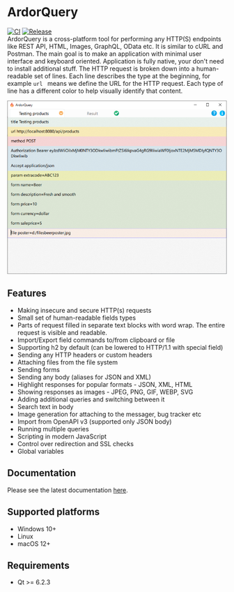 # ArdorQuery
[![CI](https://github.com/trueromanus/ArdorQuery/actions/workflows/ci.yml/badge.svg)](https://github.com/trueromanus/ArdorQuery/actions/workflows/ci.yml)
[![Release](https://github.com/trueromanus/ArdorQuery/actions/workflows/BuildOnMac.yml/badge.svg)](https://github.com/trueromanus/ArdorQuery/actions/workflows/BuildOnMac.yml)  
ArdorQuery is a cross-platform tool for performing any HTTP(S) endpoints like REST API, HTML, Images, GraphQL, OData etc. It is similar to cURL and Postman. 
The main goal is to make an application with minimal user interface and keyboard oriented. Application is fully native, your don't need to install additional stuff. 
The HTTP request is broken down into a human-readable set of lines. Each line describes the type at the beginning, for example `url ` means we define the URL for the HTTP request.
Each type of line has a different color to help visually identify that content.
  
![Screenshoot](https://github.com/trueromanus/ArdorQuery/raw/main/src/screenshoot.png)
## Features
* Making insecure and secure HTTP(s) requests
* Small set of human-readable fields types
* Parts of request filled in separate text blocks with word wrap. The entire request is visible and readable.
* Import/Export field commands to/from clipboard or file
* Supporting h2 by default (can be lowered to HTTP/1.1 with special field)
* Sending any HTTP headers or custom headers
* Attaching files from the file system
* Sending forms
* Sending any body (aliases for JSON and XML)
* Highlight responses for popular formats - JSON, XML, HTML
* Showing responses as images - JPEG, PNG, GIF, WEBP, SVG
* Adding additional queries and switching between it
* Search text in body
* Image generation for attaching to the messager, bug tracker etc
* Import from OpenAPI v3 (supported only JSON body)
* Running multiple queries
* Scripting in modern JavaScript
* Control over redirection and SSL checks
* Global variables

## Documentation

Please see the latest documentation [here](https://trueromanus.github.io/ArdorQuery/).

## Supported platforms
* Windows 10+
* Linux
* macOS 12+

## Requirements
* Qt >= 6.2.3
